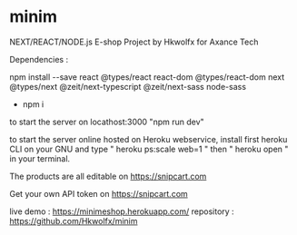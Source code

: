# minim

NEXT/REACT/NODE.js E-shop Project by Hkwolfx for Axance Tech

Dependencies :

npm install --save react @types/react react-dom
@types/react-dom next @types/next
@zeit/next-typescript @zeit/next-sass node-sass

+ npm i 


to start the server on locathost:3000 "npm run dev"

to start the server online hosted on Heroku webservice, install first heroku CLI on your GNU
and type " heroku ps:scale web=1 " then " heroku open " in your terminal.

The products are all editable on https://snipcart.com

Get your own API token on https://snipcart.com

live demo : https://minimeshop.herokuapp.com/
repository : https://github.com/Hkwolfx/minim
